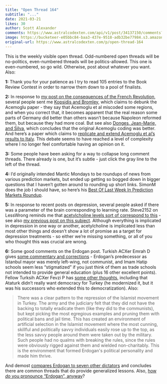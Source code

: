 ```yaml
---
title: "Open Thread 164"
subtitle: "..."
date: 2021-03-21
likes: 30
author: Scott Alexander
comments: https://www.astralcodexten.com/api/v1/post/34137150/comments?&all_comments=true
image: https://bucketeer-e05bbc84-baa3-437e-9518-adb32be77984.s3.amazonaws.com/public/images/df25920a-a48d-4585-ac01-8f9666d76328_2170x1500.jpeg
original-url: https://www.astralcodexten.com/p/open-thread-164
---
```

This is the weekly visible open thread. Odd-numbered open threads will be no-politics, even-numbered threads will be politics-allowed. This one is even-numbered, so go wild. Otherwise, post about whatever you want. Also:

**1:** Thank you for your patience as I try to read 105 entries to the Book Review Contest in order to narrow them down to a pool of finalists.

**2:** In response to [my post on the consequences of the French Revolution](https://astralcodexten.substack.com/p/the-consequences-of-radical-reform), several people sent me [Kopsidis and Bromley](https://pdfs.semanticscholar.org/340f/c036a46437de8fb899b0a87800baa5d38a3d.pdf), which claims to debunk the Acemoglu paper - they say that Acemoglu et al miscoded some regions, and when you correct that, it becomes apparent that the real reason some parts of Germany did better than others wasn’t because Napoleon reformed them, but because they had more coal. But see also [Donges, Jean-Marie, and Silva](https://www.econstor.eu/bitstream/10419/145952/1/VfS_2016_pid_7112.pdf), which concludes that the original Acemoglu coding was better. And here’s a paper which claims to [replicate and extend Acemoglu et al’s results to Italy](https://papers.ssrn.com/sol3/papers.cfm?abstract_id=3187337). This debate seems to have reached a level of complexity where I no longer feel comfortable having an opinion on it.

**3:** Some people have been asking for a way to collapse long comment threads. There already is one, but it’s subtle - just click the gray line to the left of the thread.

**4:** I’d originally intended Mantic Mondays to be roundups of news from various prediction markets, but ended up getting so bogged down in bigger questions that I haven’t gotten around to rounding up short links. SimonM does the job I should have, so here’s his [Best Of Last Week In Prediction Markets Roundup](https://astralcodexten.substack.com/p/mantic-monday-mantic-matt-y#comment-1505091).

**5:** In response to recent posts on depression, several people asked if there was a parameter of the brain corresponding to learning rate. Steve2152 on LessWrong reminds me that [acetylcholine levels sort of correspond to this](https://www.lesswrong.com/posts/7ny7NLqvzJt7WfeXP/acetylcholine-learning-rate-aka-plasticity) \- see also [my previous post on this subject](https://slatestarcodex.com/2018/10/22/cognitive-enhancers-mechanisms-and-tradeoffs/). Although everything is implicated in depression in one way or another, acetylcholine is implicated less than most other things and doesn’t show a lot of promise as a target for depression treatments - so either we’re missing something, or all of you who thought this was crucial are wrong.

**6:** Some good comments on the Erdogan post. Turkish ACXer Emrah D gives [some commentary and corrections](https://astralcodexten.substack.com/p/book-review-the-new-sultan#comment-1530719) \- Erdogan’s predecessor as Istanbul mayor was merely left-wing, not communist, and Imam Hatip schools seem less “stigmatized” if you just think of them as trade schools not intended to provide general education (plus 16 other excellent points). Fellow Turksih ACXer Fevzi P has [some other thoughts](https://www.reddit.com/r/slatestarcodex/comments/m7z8x0/book_review_the_new_sultan/grhz4fw/), including that Ataturk didn’t really want democracy for Turkey (he modernized it, but it was his successors who extended this to democratization). Also:

> There was a clear pattern to the repression of the Islamist movement in Turkey. The army and the judiciary felt that they did not have the backing to totally eradicate them (like they did to the communists), but kept picking the most egregious examples and pruning them with political bans and jail time. This has created an environment of artificial selection in the Islamist movement where the most cunning, skillful and politically savvy individuals easily rose up to the top, as the less savvy people around them were taken out by the military. Such people had no qualms with breaking the rules, since the rules were obviously rigged against them and wielded non-charitably. This is the environment that formed Erdogan's political personality and made him thrive. 

And demost [compares Erdogan to seven other dictators](https://astralcodexten.substack.com/p/book-review-the-new-sultan#comment-1547680) and concludes there are common threads that do provide generalized lessons. Also, [how ](https://astralcodexten.substack.com/p/book-review-the-new-sultan#comment-1549472)_[do](https://astralcodexten.substack.com/p/book-review-the-new-sultan#comment-1549472)_[ you pronounce “Erdogan”, anyway](https://astralcodexten.substack.com/p/book-review-the-new-sultan#comment-1549472)?
